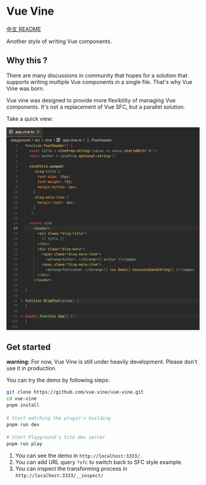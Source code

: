 # Vue Vine

[中文 README](./README-CN.md)

Another style of writing Vue components.

## Why this ?

There are many discussions in community that hopes for a solution that supports writing multiple Vue components in a single file. That's why Vue Vine was born.

Vue vine was designed to provide more flexibility of managing Vue components. It's not a replacement of Vue SFC, but a parallel solution.

Take a quick view:

![Quick view](./packages/docs/assets/quick-view.png)

## Get started

**warning:** For now, Vue Vine is still under heavily development. Please don't use it in production.

You can try the demo by following steps:

```bash
git clone https://github.com/vue-vine/vue-vine.git
cd vue-vine
pnpm install

# Start watching the plugin's building
pnpm run dev

# Start Playground's Vite dev server
pnpm run play
```

1. You can see the demo in `http://localhost:3333/`.
2. You can add URL query `?sfc` to switch back to SFC style example.
3. You can inspect the transforming process in `http://localhost:3333/__inspect/`
